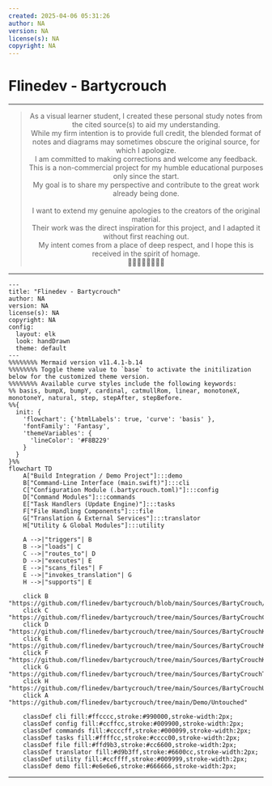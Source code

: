 ```yaml
---
created: 2025-04-06 05:31:26
author: NA
version: NA
license(s): NA
copyright: NA
---
```




# Flinedev - Bartycrouch


---

<div align="center">
  <blockquote>
  As a visual learner student, I created these personal study notes from the cited source(s) to aid my understanding.<br/>
  While my firm intention is to provide full credit, the blended format of notes and diagrams may sometimes obscure the original source, for which I apologize.<br/>
  I am committed to making corrections and welcome any feedback.<br/>
  This is a non-commercial project for my humble educational purposes only since the start.<br/>
  My goal is to share my perspective and contribute to the great work already being done.
  <br/>
  <br/>
  I want to extend my genuine apologies to the creators of the original material.<br/>
  Their work was the direct inspiration for this project, and I adapted it without first reaching out.<br/>
  My intent comes from a place of deep respect, and I hope this is received in the spirit of homage.<br/>
  🙏🏼🙏🏼🙏🏼🙏🏼
  </blockquote>
</div>


-----


```mermaid
---
title: "Flinedev - Bartycrouch"
author: NA
version: NA
license(s): NA
copyright: NA
config:
  layout: elk
  look: handDrawn
  theme: default
---
%%%%%%%% Mermaid version v11.4.1-b.14
%%%%%%%% Toggle theme value to `base` to activate the initilization below for the customized theme version.
%%%%%%%% Available curve styles include the following keywords:
%% basis, bumpX, bumpY, cardinal, catmullRom, linear, monotoneX, monotoneY, natural, step, stepAfter, stepBefore.
%%{
  init: {
    'flowchart': {'htmlLabels': true, 'curve': 'basis' },
    'fontFamily': 'Fantasy',
    'themeVariables': {
      'lineColor': '#F8B229'
    }
  }
}%%
flowchart TD
    A["Build Integration / Demo Project"]:::demo
    B["Command-Line Interface (main.swift)"]:::cli
    C["Configuration Module (.bartycrouch.toml)"]:::config
    D["Command Modules"]:::commands
    E["Task Handlers (Update Engine)"]:::tasks
    F["File Handling Components"]:::file
    G["Translation & External Services"]:::translator
    H["Utility & Global Modules"]:::utility

    A -->|"triggers"| B
    B -->|"loads"| C
    C -->|"routes_to"| D
    D -->|"executes"| E
    E -->|"scans_files"| F
    E -->|"invokes_translation"| G
    H -->|"supports"| E

    click B "https://github.com/flinedev/bartycrouch/blob/main/Sources/BartyCrouch/main.swift"
    click C "https://github.com/flinedev/bartycrouch/tree/main/Sources/BartyCrouchConfiguration"
    click D "https://github.com/flinedev/bartycrouch/tree/main/Sources/BartyCrouchKit/Commands"
    click E "https://github.com/flinedev/bartycrouch/tree/main/Sources/BartyCrouchKit/TaskHandlers"
    click F "https://github.com/flinedev/bartycrouch/tree/main/Sources/BartyCrouchKit/FileHandling"
    click G "https://github.com/flinedev/bartycrouch/tree/main/Sources/BartyCrouchTranslator"
    click H "https://github.com/flinedev/bartycrouch/tree/main/Sources/BartyCrouchUtility"
    click A "https://github.com/flinedev/bartycrouch/tree/main/Demo/Untouched"

    classDef cli fill:#ffcccc,stroke:#990000,stroke-width:2px;
    classDef config fill:#ccffcc,stroke:#009900,stroke-width:2px;
    classDef commands fill:#ccccff,stroke:#000099,stroke-width:2px;
    classDef tasks fill:#ffffcc,stroke:#cccc00,stroke-width:2px;
    classDef file fill:#ffd9b3,stroke:#cc6600,stroke-width:2px;
    classDef translator fill:#d9b3ff,stroke:#6600cc,stroke-width:2px;
    classDef utility fill:#ccffff,stroke:#009999,stroke-width:2px;
    classDef demo fill:#e6e6e6,stroke:#666666,stroke-width:2px;

```

---
